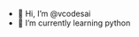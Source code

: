 - 👋 Hi, I’m @vcodesai
- 🌱 I’m currently learning python

<!---
vcodesai/vcodesai is a ✨ special ✨ repository because its `README.md` (this file) appears on your GitHub profile.
You can click the Preview link to take a look at your changes.
--->
